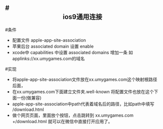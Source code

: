 #<center>ios9通用连接<center>
---
#条件
- 配置文件   apple-app-site-association
- 苹果后台   associated domain   设置  enable
- xcode中   capabilities 中设置 associated domains 增加一条  如 applinks://xx.umygames.com的域名


#实现
- 将apple-app-site-association文件放在xx.umygames.com这个映射根路径后面，
- 在xx.umygames.com下面建立文件夹.well-known  将配置文件也放在这个下面一份(做兼容)
- apple-app-site-association中path代表着域名后的路径，比如path中填写  /download.html
- 做个网页页面，里面放个按钮，点击跳转到 xx.umygames.com +/download.html  就可以在微信中直接打开应用了。
